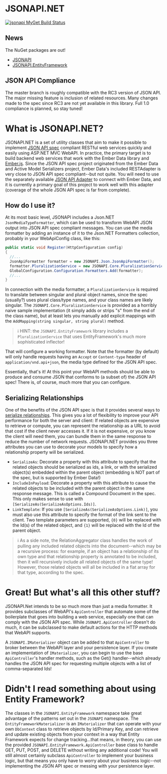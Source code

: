 JSONAPI.NET
===========
[![jsonapi MyGet Build Status](https://www.myget.org/BuildSource/Badge/jsonapi?identifier=caf48269-c15b-4850-a29e-b41a23d9854d)](https://www.myget.org/)

News
----

The NuGet packages are out!
* [JSONAPI](https://www.nuget.org/packages/JSONAPI/)
* [JSONAPI.EntityFramework](https://www.nuget.org/packages/JSONAPI.EntityFramework/)

JSON API Compliance
----------------------

The master branch is roughly compatible with the RC3 version of JSON API. The major missing feature is inclusion of related resources. Many changes made to the spec since RC3 are not yet available in this library. Full 1.0 compliance is planned, so stay tuned!

What is JSONAPI.NET?
====================

JSONAPI.NET is a set of utility classes that aim to make it possible to implement [JSON API spec](http://jsonapi.org/) compliant RESTful web services quickly and easily using ASP.NET MVC WebAPI. In practice, the primary target is to build backend web services that work with the Ember Data library and [Ember.js](http://emberjs.com). Since the JSON API spec project originated from the Ember Data and Active Model Serializers project, Ember Data's included RESTAdapter is very close to JSON API spec compliant--but not quite. You will need to use the separately available [JSON API Adapter](https://github.com/kurko/ember-json-api) to connect with Ember Data, and it is currently a primary goal of this project to work well with this adapter (coverage of the whole JSON API spec is far from complete).

How do I use it?
----------------

At its most basic level, JSONAPI includes a Json.NET `JsonMediaTypeFormatter`, which can be used to transform WebAPI JSON output into JSON API spec compliant messages. You can use the media formatter by adding an instance of it to the Json.NET Formatters collection, probably in your WebApiConfig class, like this:

```C#
public static void Register(HttpConfiguration config)
{
  //...
  JsonApiFormatter formatter = new JSONAPI.Json.JsonApiFormatter();
  formatter.PluralizationService = new JSONAPI.Core.PluralizationService();
  GlobalConfiguration.Configuration.Formatters.Add(formatter);
  //...
}
```

In connection with the media formatter, a `PluralizationService` is required to translate between singular and plural object names, since the spec (usually?) uses plural class/type names, and your class names are likely singular. The `JSONAPI.Core.PluralizationService` is provided as a horribly naive sample implementation (it simply adds or strips "s" from the end of the class name), but at least lets you manually add explicit mappings with the `AddMapping(string singular, string plural)` method. 

> :information_source: HINT: the `JSONAPI.EntityFramework` library includes a `PluralizationService` that uses EntityFramework's much more sophisticated inflector!

That will configure a working formatter. Note that the formatter (by default) will only handle requests having an `Accept` or `Content-type` header of `application/vnd.api+json`, the media type defined for the JSON API spec.

Essentially, that's it! At this point your WebAPI methods should be able to produce and consume JSON that conforms to (a subset of) the JSON API spec! There is, of course, much more that you can configure.

Serializing Relationships
-------------------------

One of the benefits of the JSON API spec is that it provides several ways to [serialize relationships](http://jsonapi.org/format/#document-structure-resource-relationships). This gives you a lot of flexibility to improve your API performance for both the server and client: If related objects are expensive to retrieve or compute, you can represent the relationship as a URL to avoid that cost if the client never accesses it. If it is not expensive, or you know the client will need them, you can bundle them in the same response to reduce the number of network requests. JSONAPI.NET provides you three attributes you can use to decorate your models to specify how a relationship property will be serialized.

* `SerializeAs`: Decorate a property with this attribute to specify that the related objects should be serialized as ids, a link, or with the serialized object(s) embedded within the parent object (embedding is NOT part of the spec, but is supported by Ember Data!)
* `IncludeInPayload`: Decorate a property with this attribute to cause the related objects to be included with the parent object in the same response message. This is called a Compound Document in the spec. This only makes sense to use with `[SerializeAs(SerializeAsOptions.Ids)]`.
* `LinkTemplate`: If you use `[SerializeAs(SerializeAsOptions.Link)]`, you must also use this attribute to specify the format of the link sent to the client. Two template parameters are supported, `{0}` will be replaced with the Id(s) of the related object, and `{1}` will be replaced with the Id of the parent object.

> :information_source: As a side note, the RelationAggregator class handles the work of pulling any included related objects into the document--which may be a recursive process: for example, if an object has a relationship of its own type and that relationship property is annotated to be included, then it will recursively include all related objects of the same type! However, those related objects will all be included in a flat array for that type, according to the spec.

# Great! But what's all this other stuff?


JSONAPI.Net intends to be so much more than just a media formatter. It provides subclasses of WebAPI's `ApiController` that automate some of the boilerplate that goes into building a web service, especially one that can comply with the JSON API spec. While `JSONAPI.ApiController` doesn't do much, it can be subclassed to make default actions for the HTTP methods that WebAPI supports.

A `JSONAPI.IMaterializer` object can be added to that `ApiController` to broker between the WebAPI layer and your persistence layer. If you create an implementation of `IMaterializer`, you can begin to use the base `ApiController`'s handler methods, such as the Get() handler--which already handles the JSON API spec for requesting multiple objects with a list of comma-separated Ids!

# Didn't I read something about using Entity Framework?

The classes in the `JSONAPI.EntityFramework` namespace take great advantage of the patterns set out in the `JSONAPI` namespace. The `EntityFrameworkMaterializer` is an `IMaterializer` that can operate with your own `DbContext` class to retrieve objects by Id/Primary Key, and can retrieve and update existing objects from your context in a way that Entity Framework expects for change tracking…that means, in theory, you can use the provided `JSONAPI.EntityFramework.ApiController` base class to handle GET, PUT, POST, and DELETE without writing any additional code! You will still almost certainly subclass `ApiController` to implement your business logic, but that means you only have to worry about your business logic--not implementing the JSON API spec or messing with your persistence layer.
